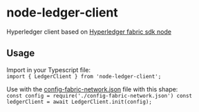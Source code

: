 # node-ledger-client

Hyperledger client based on [Hyperledger fabric sdk node](https://fabric-sdk-node.github.io/)

## Usage
Import in your Typescript file:<br/>
`import { LedgerClient } from 'node-ledger-client';`

Use with the [config-fabric-network.json](https://github.com/ascatox/node-ledger-client/blob/master/resources/config-fabric-network.json) file with this shape: <br/>
`
const config = require('./config-fabric-network.json')
const ledgerClient = await LedgerClient.init(config); 
`
